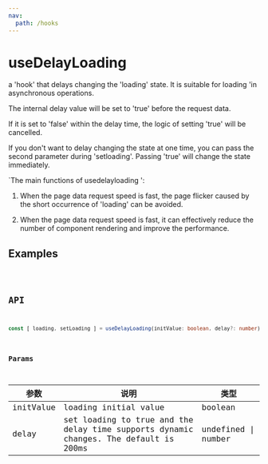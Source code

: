 ```yaml
---
nav:
  path: /hooks
---
```


# useDelayLoading

a 'hook' that delays changing the 'loading' state. It is suitable for loading 'in asynchronous operations.

The internal delay value will be set to 'true' before the request data.

If it is set to 'false' within the delay time, the logic of setting 'true' will be cancelled.

If you don't want to delay changing the state at one time, you can pass the second parameter during 'setloading'. Passing 'true' will change the state immediately.

`The main functions of usedelayloading ':

1. When the page data request speed is fast, the page flicker caused by the short occurrence of 'loading' can be avoided.

2. When the page data request speed is fast, it can effectively reduce the number of component rendering and improve the performance.

## Examples

<code src="./demo/demo1.tsx" />

## API

```typescript
const [ loading, setLoading ] = useDelayLoading(initValue: boolean, delay?: number);
```

### Params

| 参数      | 说明                                                | 类型               |
| --------- | --------------------------------------------------- | ------------------ |
| initValue | loading initial value                                       | boolean            |
| delay     | set loading to true and the delay time supports dynamic changes. The default is 200ms | undefined \| number |

